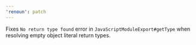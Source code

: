 ```yaml
---
'renoun': patch
---
```


Fixes `No return type found` error in `JavaScriptModuleExport#getType` when resolving empty object literal return types.
